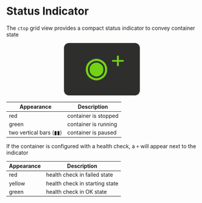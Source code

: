 # Status Indicator

The `ctop` grid view provides a compact status indicator to convey container state
<p align="center"><img width="200px" src="img/status.png" alt="ctop"/></p>

Appearance | Description
--- | ---
red | container is stopped
green | container is running
two vertical bars (▮▮) | container is paused

If the container is configured with a health check, a `+` will appear next to the indicator

Appearance | Description
--- | ---
red | health check in failed state
yellow | health check in starting state
green | health check in OK state
